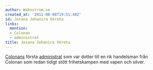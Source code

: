 ```yaml
---
author: Wahnstrom.se
created_at: '2011-08-08T19:51:48Z'
id: Jesana Jehanira Véreta
links:
  mention:
  - Colonan
  - administrat
title: Jesana Jehanira Véreta
---
```


[Colonans] första [administrat] som var dotter till en rik handelsman från Colonan som redan tidigt
stött frihetskampen med vapen och silver.

  [Colonans]: Colonan
  [administrat]: administrat